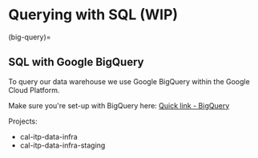 # Querying with SQL (WIP)
(big-query)=
## SQL with Google BigQuery
To query our data warehouse we use Google BigQuery within the Google Cloud Platform.

Make sure you're set-up with BigQuery here: [Quick link - BigQuery](https://console.cloud.google.com/bigquery/)

Projects:
* cal-itp-data-infra
* cal-itp-data-infra-staging
